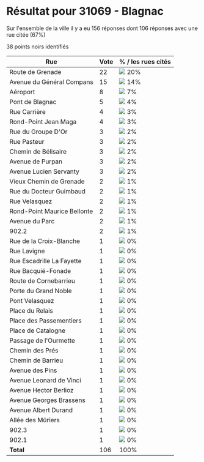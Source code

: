# Résultat pour 31069 - Blagnac

Sur l'ensemble de la ville il y a eu 156 réponses dont 106 réponses avec une rue citée (67%)

38 points noirs identifiés

| Rue | Vote | % / les rues cités|
|-----|------|-------------------|
| Route de Grenade | 22 | <img src="../../img/bar_20.gif" />&nbsp;20%|
| Avenue du Général Compans | 15 | <img src="../../img/bar_14.gif" />&nbsp;14%|
| Aéroport | 8 | <img src="../../img/bar_7.gif" />&nbsp;7%|
| Pont de Blagnac | 5 | <img src="../../img/bar_4.gif" />&nbsp;4%|
| Rue Carrière | 4 | <img src="../../img/bar_3.gif" />&nbsp;3%|
| Rond-Point Jean Maga | 4 | <img src="../../img/bar_3.gif" />&nbsp;3%|
| Rue du Groupe D'Or | 3 | <img src="../../img/bar_2.gif" />&nbsp;2%|
| Rue Pasteur | 3 | <img src="../../img/bar_2.gif" />&nbsp;2%|
| Chemin de Bélisaire | 3 | <img src="../../img/bar_2.gif" />&nbsp;2%|
| Avenue de Purpan | 3 | <img src="../../img/bar_2.gif" />&nbsp;2%|
| Avenue Lucien Servanty | 3 | <img src="../../img/bar_2.gif" />&nbsp;2%|
| Vieux Chemin de Grenade | 2 | <img src="../../img/bar_1.gif" />&nbsp;1%|
| Rue du Docteur Guimbaud | 2 | <img src="../../img/bar_1.gif" />&nbsp;1%|
| Rue Velasquez | 2 | <img src="../../img/bar_1.gif" />&nbsp;1%|
| Rond-Point Maurice Bellonte | 2 | <img src="../../img/bar_1.gif" />&nbsp;1%|
| Avenue du Parc | 2 | <img src="../../img/bar_1.gif" />&nbsp;1%|
| 902.2 | 2 | <img src="../../img/bar_1.gif" />&nbsp;1%|
| Rue de la Croix-Blanche | 1 | <img src="../../img/bar_0.gif" />&nbsp;0%|
| Rue Lavigne | 1 | <img src="../../img/bar_0.gif" />&nbsp;0%|
| Rue Escadrille La Fayette | 1 | <img src="../../img/bar_0.gif" />&nbsp;0%|
| Rue Bacquié-Fonade | 1 | <img src="../../img/bar_0.gif" />&nbsp;0%|
| Route de Cornebarrieu | 1 | <img src="../../img/bar_0.gif" />&nbsp;0%|
| Porte du Grand Noble | 1 | <img src="../../img/bar_0.gif" />&nbsp;0%|
| Pont Velasquez | 1 | <img src="../../img/bar_0.gif" />&nbsp;0%|
| Place du Relais | 1 | <img src="../../img/bar_0.gif" />&nbsp;0%|
| Place des Passementiers | 1 | <img src="../../img/bar_0.gif" />&nbsp;0%|
| Place de Catalogne | 1 | <img src="../../img/bar_0.gif" />&nbsp;0%|
| Passage de l'Ourmette | 1 | <img src="../../img/bar_0.gif" />&nbsp;0%|
| Chemin des Prés | 1 | <img src="../../img/bar_0.gif" />&nbsp;0%|
| Chemin de Barrieu | 1 | <img src="../../img/bar_0.gif" />&nbsp;0%|
| Avenue des Pins | 1 | <img src="../../img/bar_0.gif" />&nbsp;0%|
| Avenue Leonard de Vinci | 1 | <img src="../../img/bar_0.gif" />&nbsp;0%|
| Avenue Hector Berlioz | 1 | <img src="../../img/bar_0.gif" />&nbsp;0%|
| Avenue Georges Brassens | 1 | <img src="../../img/bar_0.gif" />&nbsp;0%|
| Avenue Albert Durand | 1 | <img src="../../img/bar_0.gif" />&nbsp;0%|
| Allée des Mûriers | 1 | <img src="../../img/bar_0.gif" />&nbsp;0%|
| 902.3 | 1 | <img src="../../img/bar_0.gif" />&nbsp;0%|
| 902.1 | 1 | <img src="../../img/bar_0.gif" />&nbsp;0%|
| **Total** | 106 | 100%|
